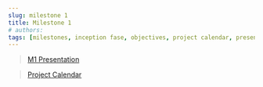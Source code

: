 ```yaml
---
slug: milestone 1
title: Milestone 1
# authors:
tags: [milestones, inception fase, objectives, project calendar, presentation, communication plan]
---
```


> [M1 Presentation](@site/static/files/M1-Events_Management_System-1.pdf)

> [Project Calendar](@site/static/img/calendar.png)